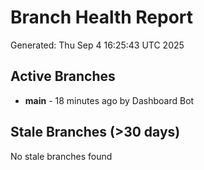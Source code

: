 # Branch Health Report
Generated: Thu Sep  4 16:25:43 UTC 2025

## Active Branches
- **main** - 18 minutes ago by Dashboard Bot

## Stale Branches (>30 days)
No stale branches found
